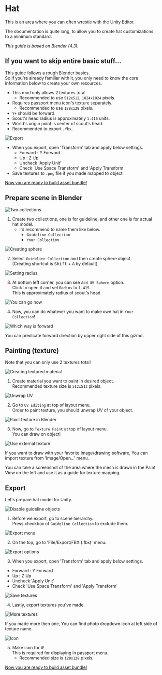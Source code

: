 # Hat

This is an area where you can often wrestle with the Unity Editor.

The documentation is quite long,
to allow you to create hat customizations to a minimum standard.

*This guide is based on Blender (4.3).*

## If you want to skip entire basic stuff...

This guide follows a rough Blender basics.  
So if you're already familiar with it,
you only need to know the core information below
to create your own resources.

- This mod only allows 2 textures total.
  - Recommended to use `512x512`, `1024x1024` pixels.
- Requires passport menu icon's texture separately.
  - Recommended to use `128x128` pixels.
- `Y+` should be forward.
- Scout's head radius is approximately `1.415` units.
- World's origin point is center of scout's head.
- Recommended to export `.fbx`.

![Export](./img/hat-guide-12.png)
- When you export, open 'Transform' tab and apply below settings.
  - Forward : Y Forward
  - Up : Z Up
  - Uncheck 'Apply Unit'
  - Check 'Use Space Transform' and 'Apply Transform'
- Save textures to `.png` file if you made mapped to object.

[Now you are ready to build asset bundle!](https://github.com/Creta5164/peak-more-customizations/tree/main/docs/build-asset-bundle.md)

## Prepare scene in Blender

![Two collections](./img/hat-guide-1.png)

1. Create two collections, one is for guideline, and other one is for actual hat model.
   - I'd recommend to name them like below.
     - `Guideline Collection`
     - `Your Collection`

![Creating sphere](./img/hat-guide-2.png)

2. Select `Guideline Collection` and then create sphere object.  
   (Creating shortcut is <kbd>Shift</kbd> + <kbd>A</kbd> by default)

![Setting radius](./img/hat-guide-3.png)

3. At bottom left corner, you can see `Add UV Sphere` option.  
   Click to open it and set `Radius` to `1.415`.  
   This is approximately radius of scout's head.

![You can go now](./img/hat-guide-4.png)

4. Now, you can do whatever you want to make own hat in `Your Collection`!

![Which way is forward](./img/hat-guide-5.png)

You can predicate forward direction by upper right side of this gizmo.

## Painting (texture)

Note that you can only use 2 textures total!

![Creating textured material](./img/hat-guide-6.gif)

1. Create material you want to paint in desired object.  
   Recommended texture size is `512x512` pixels.

![Unwrap UV](./img/hat-guide-7.gif)

2. Go to `UV Editing` at top of layout menu.  
   Order to paint texture, you should unwrap UV of your object.

![Paint texture in Blender](./img/hat-guide-8.gif)

3. Now, go to `Texture Paint` at top of layout menu.  
   You can draw on object!

![Use external texture](./img/hat-guide-9.png)

If you want to draw with your favorite image/drawing software,
You can import texture from 'Image/Open...' menu.

You can take a screenshot of the area where the mesh is drawn
in the Paint View on the left and use it as a guide
for texture mapping.

## Export

Let's prepare hat model for Unity.

![Disable guideline objects](./img/hat-guide-10.png)

1. Before we export, go to scene hierarchy.  
   Press checkbox of `Guideline Collection` to exclude them.

![Export menu](./img/hat-guide-11.png)

2. On the top, go to 'File/Export/FBX (.fbx)' menu.

![Export options](./img/hat-guide-12.png)

3. When you export, open 'Transform' tab and apply below settings.
  - Forward : Y Forward
  - Up : Z Up
  - Uncheck 'Apply Unit'
  - Check 'Use Space Transform' and 'Apply Transform'

![Save textures](./img/hat-guide-13.png)

4. Lastly, export textures you've made.
   
![More textures](./img/hat-guide-14.png)

If you made more then one, You can find photo dropdown icon
at left side of texture name.

![Icon](./img/hat-guide-15.png)

5. Make icon for it!  
   This is required for displaying in passport menu.
   - Recommended size is `128x128` pixels.
   

[Now you are ready to build asset bundle!](build-asset-bundle.md)
